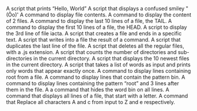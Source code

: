 A script that prints “Hello, World”
A script that displays a confused smiley "(Ôo)'
A command to display file contents.
A command to display the content of 2 files.
A command to display the last 10 lines of a file, the TAIL.
A command to display the first 10 lines of a file, the HEAD.
A script to display the 3rd line of file iacta.
A script that creates a file and ends in a specific text.
A script that writes into a file the result of a command.
A script that duplicates the last line of the file.
A script that deletes all the regular files, with a .js extension.
A script that counts the number of directories and sub-directories in the current directory.
A script that displays the 10 newest files in the current directory.
A script that takes a list of words as input and prints only words that appear exactly once.
A command to display lines containing root from a file.
A command to display lines that contain the pattern bin.
A command to display lines containing the pattern “root” and 3 lines after them in the file.
A a command that hides the word bin on all lines.
A command that displays all lines of a file, that start with a letter.
A command that Replace all characters A and c from input to Z and e respectively.
